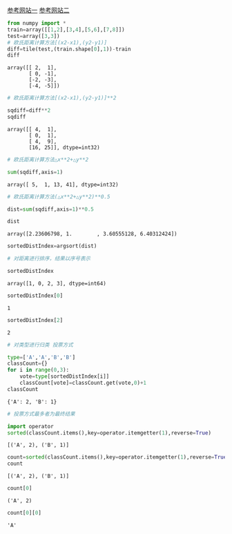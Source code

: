[参考网站一](https://www.cnblogs.com/ybjourney/p/4702562.html)
[参考网站二](https://blog.csdn.net/weixin_38705903/article/details/79231551)

```python
from numpy import *
train=array([[1,2],[3,4],[5,6],[7,8]])
test=array([3,3])
# 欧氏距离计算方法[(x2-x1),(y2-y1)]
diff=tile(test,(train.shape[0],1))-train
diff
```




    array([[ 2,  1],
           [ 0, -1],
           [-2, -3],
           [-4, -5]])




```python
# 欧氏距离计算方法[(x2-x1),(y2-y1)]**2
```


```python
sqdiff=diff**2
sqdiff
```




    array([[ 4,  1],
           [ 0,  1],
           [ 4,  9],
           [16, 25]], dtype=int32)




```python
# 欧氏距离计算方法△x**2+△y**2
```


```python
sum(sqdiff,axis=1)
```




    array([ 5,  1, 13, 41], dtype=int32)




```python
# 欧氏距离计算方法(△x**2+△y**2)**0.5
```


```python
dist=sum(sqdiff,axis=1)**0.5
```


```python
dist
```




    array([2.23606798, 1.        , 3.60555128, 6.40312424])




```python
sortedDistIndex=argsort(dist)
```


```python
# 对距离进行排序，结果以序号表示
```


```python
sortedDistIndex
```




    array([1, 0, 2, 3], dtype=int64)




```python
sortedDistIndex[0]
```




    1




```python
sortedDistIndex[2]
```




    2




```python
# 对类型进行归类 投票方式
```


```python
type=['A','A','B','B']
classCount={}
for i in range(0,3):
    vote=type[sortedDistIndex[i]]
    classCount[vote]=classCount.get(vote,0)+1
classCount
```




    {'A': 2, 'B': 1}




```python
# 投票方式最多者为最终结果
```


```python
import operator
sorted(classCount.items(),key=operator.itemgetter(1),reverse=True)
```




    [('A', 2), ('B', 1)]




```python
count=sorted(classCount.items(),key=operator.itemgetter(1),reverse=True)
count
```




    [('A', 2), ('B', 1)]




```python
count[0]
```




    ('A', 2)




```python
count[0][0]
```




    'A'


